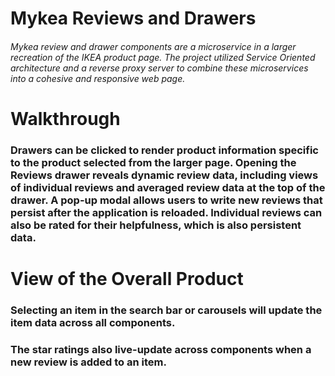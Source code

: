 # Mykea Reviews and Drawers
###### Mykea review and drawer components are a microservice in a larger recreation of the IKEA product page. The project utilized Service Oriented architecture and a reverse proxy server to combine these microservices into a cohesive and responsive web page. 
# Walkthrough
### Drawers can be clicked to render product information specific to the product selected from the larger page. Opening the Reviews drawer reveals dynamic review data, including views of individual reviews and averaged review data at the top of the drawer. A pop-up modal allows users to write new reviews that persist after the application is reloaded. Individual reviews can also be rated for their helpfulness, which is also persistent data. 
# View of the Overall Product
### Selecting an item in the search bar or carousels will update the item data across all components.
### The star ratings also live-update across components when a new review is added to an item. 
